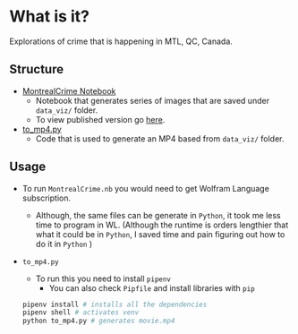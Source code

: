 # What is it?

Explorations of crime that is happening in MTL, QC, Canada.

## Structure

- [MontrealCrime Notebook](./MontrealCrime.nb)
  - Notebook that generates series of images that are saved under `data_viz/` folder.
  - To view published version go [here](https://www.wolframcloud.com/obj/maksim.bober/Published/MontrealCrime.nb).
- [to_mp4.py](./to_mp4.py)
  - Code that is used to generate an MP4 based from `data_viz/` folder.

## Usage

- To run `MontrealCrime.nb` you would need to get Wolfram Language subscription.

  - Although, the same files can be generate in `Python`, it took me less time to program in WL. (Although the runtime is orders lengthier that what it could be in `Python`, I saved time and pain figuring out how to do it in `Python` )

- `to_mp4.py` 

  - To run this you need to install `pipenv`
    - You can also check `Pipfile` and install libraries with `pip`

  ```bash
  pipenv install # installs all the dependencies
  pipenv shell # activates venv
  python to_mp4.py # generates movie.mp4
  ```


